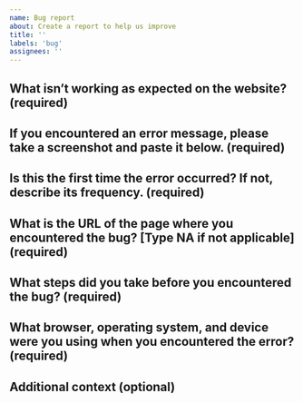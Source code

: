 ```yaml
---
name: Bug report
about: Create a report to help us improve
title: ''
labels: 'bug'
assignees: ''
---
```


<!-- *********************************
           Describe the issue
     ********************************* -->

## What isn’t working as expected on the website? (required)



## If you encountered an error message, please take a screenshot and paste it below. (required)



## Is this the first time the error occurred? If not, describe its frequency. (required)




<!-- *********************************
        Help us reproduce the issue
     ********************************* -->

## What is the URL of the page where you encountered the bug? [Type NA if not applicable] (required)



## What steps did you take before you encountered the bug? (required)



## What browser, operating system, and device were you using when you encountered the error? (required)



## Additional context (optional)

